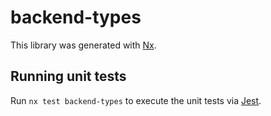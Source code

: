 # backend-types

This library was generated with [Nx](https://nx.dev).

## Running unit tests

Run `nx test backend-types` to execute the unit tests via [Jest](https://jestjs.io).
